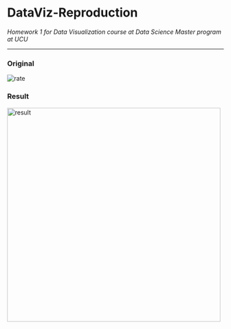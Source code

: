 # DataViz-Reproduction
*Homework 1 for Data Visualization course at Data Science Master program at UCU*

------------------------------------------------------------------------------------------------------

### Original 

![rate](https://user-images.githubusercontent.com/22610398/69719238-bf06c280-1118-11ea-81b1-894e0dc4b41d.png)

### Result

<img width="496" alt="result" src="https://user-images.githubusercontent.com/22610398/69719263-c9c15780-1118-11ea-94dd-1ab839ccc2b8.png">
